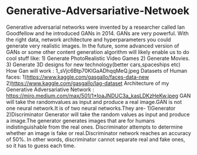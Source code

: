 # Generative-Adversariative-Netwoek
Generative adversarial networks were invented by a researcher called Ian Goodfellow and he introduced GANs in 2014. GANs are very powerful. With the right data, network architecture and hyperparameters you could generate very realistic images. In the future, some advanced version of GANs or some other content generation algorithm will likely enable us to do cool stuff like: 1) Generate PhotoRealistic Video Games 2) Generate Movies. 3) Generate 3D designs for new technology(better cars,spaceships etc) How Gan will work : 1_sVjc6Btp70KlGaADhqqMeQ.jpeg Datasets of Human faces: 1)https://www.kaggle.com/gasgallo/faces-data-new 2)https://www.kaggle.com/gasgallo/lag-dataset Architecture of my Generative Adversariative Network : https://miro.medium.com/max/501/1*IoaJNDUC3a_kasLDKzHeKw.jpeg GAN will take the randomvalues as input and produce a real image.GAN is not one neural network.It is of two neural networks.They are- 1)Generator 2)Discriminator Generator will take the random values as input and produce a image.The generator generates images that are for humans indistinguishable from the real ones. Discriminator attempts to determine whether an image is fake or real.Discriminator network reaches an accuracy of 50%. In other words, discriminator cannot separate real and fake ones, so it has to guess each time.
